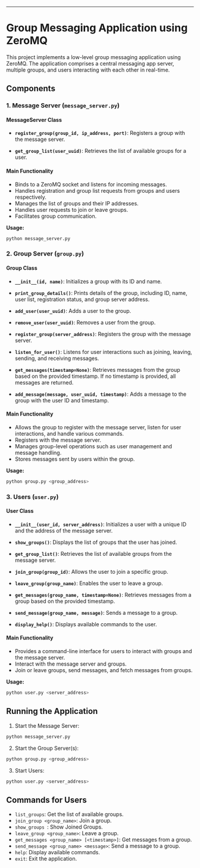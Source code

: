 
---

# Group Messaging Application using ZeroMQ

This project implements a low-level group messaging application using ZeroMQ. The application comprises a central messaging app server, multiple groups, and users interacting with each other in real-time.

## Components

### 1. Message Server (`message_server.py`)

#### MessageServer Class

- **`register_group(group_id, ip_address, port)`**: Registers a group with the message server.
  
- **`get_group_list(user_uuid)`**: Retrieves the list of available groups for a user.

#### Main Functionality

- Binds to a ZeroMQ socket and listens for incoming messages.
- Handles registration and group list requests from groups and users respectively.
- Manages the list of groups and their IP addresses.
- Handles user requests to join or leave groups.
- Facilitates group communication.


**Usage:**
```bash
python message_server.py
```

### 2. Group Server (`group.py`)

#### Group Class

- **`__init__(id, name)`**: Initializes a group with its ID and name.
  
- **`print_group_details()`**: Prints details of the group, including ID, name, user list, registration status, and group server address.
  
- **`add_user(user_uuid)`**: Adds a user to the group.
  
- **`remove_user(user_uuid)`**: Removes a user from the group.
  
- **`register_group(server_address)`**: Registers the group with the message server.
  
- **`listen_for_user()`**: Listens for user interactions such as joining, leaving, sending, and receiving messages.

- **`get_messages(timestamp=None)`**: Retrieves messages from the group based on the provided timestamp. If no timestamp is provided, all messages are returned.

- **`add_message(message, user_uuid, timestamp)`**: Adds a message to the group with the user ID and timestamp.

#### Main Functionality

- Allows the group to register with the message server, listen for user interactions, and handle various commands.
- Registers with the message server.
- Manages group-level operations such as user management and message handling.
- Stores messages sent by users within the group.


**Usage:**
```bash
python group.py <group_address>
```

### 3. Users (`user.py`)


#### User Class

- **`__init__(user_id, server_address)`**: Initializes a user with a unique ID and the address of the message server.

- **`show_groups()`**: Displays the list of groups that the user has joined.

- **`get_group_list()`**: Retrieves the list of available groups from the message server.

- **`join_group(group_id)`**: Allows the user to join a specific group.

- **`leave_group(group_name)`**: Enables the user to leave a group.

- **`get_messages(group_name, timestamp=None)`**: Retrieves messages from a group based on the provided timestamp.

- **`send_message(group_name, message)`**: Sends a message to a group.

- **`display_help()`**: Displays available commands to the user.

#### Main Functionality

- Provides a command-line interface for users to interact with groups and the message server.
- Interact with the message server and groups.
- Join or leave groups, send messages, and fetch messages from groups.


**Usage:**
```bash
python user.py <server_address>
```

## Running the Application

1. Start the Message Server:
```bash
python message_server.py
```

2. Start the Group Server(s):
```bash
python group.py <group_address>
```

3. Start Users:
```bash
python user.py <server_address>
```

## Commands for Users

- `list_groups`: Get the list of available groups.
- `join_group <group_name>`: Join a group.
- `show_groups `: Show Joined Groups.	
- `leave_group <group_name>`: Leave a group.
- `get_messages <group_name> [<timestamp>]`: Get messages from a group.
- `send_message <group_name> <message>`: Send a message to a group.
- `help`: Display available commands.
- `exit`: Exit the application.


